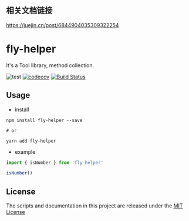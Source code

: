## 相关文档链接
https://juejin.cn/post/6844904035309322254

# fly-helper

It's a Tool library, method collection.

![test](https://github.com/simonwong/fly-helper/workflows/test/badge.svg)
[![codecov](https://codecov.io/gh/simonwong/fly-helper/branch/master/graph/badge.svg)](https://codecov.io/gh/simonwong/fly-helper)
[![Build Status](https://travis-ci.com/simonwong/fly-helper.svg?branch=master)](https://travis-ci.com/simonwong/fly-helper)

## Usage

- install

```shell
npm install fly-helper --save

# or

yarn add fly-helper
```

- example

```javascript
import { isNumber } from 'fly-helper'

isNumber()
```


## License

The scripts and documentation in this project are released under the [MIT License](https://github.com/simonwong/fly-helper/blob/master/LICENSE)
